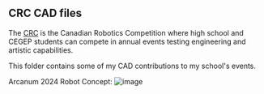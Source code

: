 ## CRC CAD files

The [CRC](robo-crc.ca) is the Canadian Robotics Competition where high school and CEGEP students can compete in annual events testing engineering and artistic capabilities.

This folder contains some of my CAD contributions to my school's events. 

Arcanum 2024 Robot Concept:
![image](https://github.com/ZachG1339/ZG-Miscelaneous-Hardware/assets/121523537/5e23955a-0991-4e11-ac3a-75240ced17e4)

